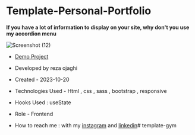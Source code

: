 # Template-Personal-Portfolio
**If you have a lot of information to display on your site, why don't you use my accordion menu**

![Screenshot (12)](https://github.com/REZA-OJAGHI-DRO/Template-Personal-Portfolio/assets/145910720/1af7c5a2-075c-4c6b-b9ca-d7164a6d8089)

- [Demo Project](https://reza-ojaghi-dro.github.io/Template-Personal-Portfolio/)
 
- Developed by reza ojaghi

- Created - 2023-10-20

- Technologies Used - Html , css , sass , bootstrap , responsive

- Hooks Used : useState 

- Role - Frontend

- How to reach me : with my [instagram](https://www.instagram.com/reza-ojaghi-dro) and [linkedin](https://www.linkedin.com/in/reza-ojaghi-428748280/)# template-gym
